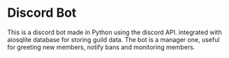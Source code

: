 # Discord Bot

This is a discord bot made in Python using the discord API. integrated with aiosqlite database for storing guild data. The bot is a manager one, useful for greeting new members, notify bans and monitoring members.
